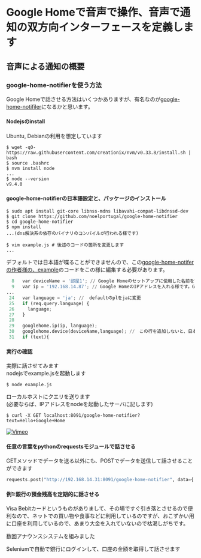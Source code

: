 # Google Homeで音声で操作、音声で通知の双方向インターフェースを定義します

## 音声による通知の概要
### google-home-notifierを使う方法

Google Homeで話させる方法はいくつかありますが、有名なのが[google-home-notifiler](https://github.com/noelportugal/google-home-notifier)になるかと思います。

#### Nodejsのinstall
Ubuntu, Debianの利用を想定しています  
```console
$ wget -qO- https://raw.githubusercontent.com/creationix/nvm/v0.33.8/install.sh | bash
$ source .bashrc
$ nvm install node
...
$ node --version
v9.4.0
```

#### google-home-notifierの日本語設定と、パッケージのインストール
```console
$ sudo apt install git-core libnss-mdns libavahi-compat-libdnssd-dev
$ git clone https://github.com/noelportugal/google-home-notifier
$ cd google-home-notifier
$ npm install
...(dns解決系の依存のバイナリのコンパイルが行われる様です)

$ vim example.js # 後述のコードの箇所を変更します
...
```

デフォルトでは日本語が喋ることができませんので、この[google-home-notiferの作者様の、example](https://github.com/noelportugal/google-home-notifier)のコードをこの様に編集する必要があります。  

```python
  8   var deviceName = '部屋1'; // Google Homeのセットアップに使用した名前を設定します
  9   var ip = '192.168.14.87'; // Google HomeのIPアドレスを入れる様です。Google Homeをセットアップしたアプリで確認できます
...
 24   var language = 'ja'; //  defaultのplをjaに変更
 25   if (req.query.language) {
 26     language;
 27   }
 28
 29   googlehome.ip(ip, language);
 30   googlehome.device(deviceName,language); //　この行を追加しないと、日本語を入力しても何も発話してくれない！！
 31   if (text){
```

#### 実行の確認
実際に話させてみます  
nodejsでexample.jsを起動します  
```console
$ node example.js
```
ローカルホストにクエリを送ります  
(必要ならば、IPアドレスをnodeを起動したサーバに記します)
```console
$ curl -X GET localhost:8091/google-home-notifier?text=Hello+Google+Home
```
[![Vimeo](https://i.vimeocdn.com/video/677206429_100x75.jpg)](https://vimeo.com/250978500)

#### 任意の言葉をpythonのrequestsモジュールで話させる  
GETメソッドでデータを送る以外にも、POSTでデータを送信して話させることができます  
```python
requests.post("http://192.168.14.31:8091/google-home-notifier", data={'text': "ここに何か話させるテキストを入れる"})
```

#### 例1:銀行の預金残高を定期的に話させる
Visa Bebitカードというものがありまして、その場ですぐ引き落とさせるので便利なので、ネットでの買い物や食事などに利用しているのですが、おこずかい用に口座を利用しているので、あまり大金を入れていないので枯渇しがちです。  

数回アナウンスシステムを組みました  

Seleniumで自動で銀行にログインして、口座の金額を取得して話させます  
